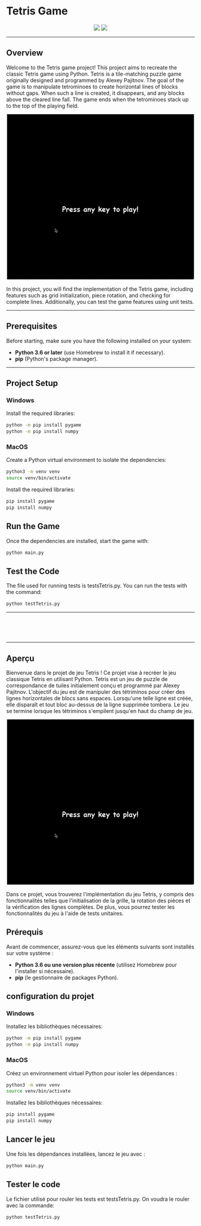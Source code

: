 # Tetris Game

<div align="center">
  
  [<img src="https://img.shields.io/badge/-English-blue?style=for-the-badge">](#overview)
  [<img src="https://img.shields.io/badge/-Français-green?style=for-the-badge">](#aperçu)

</div>

---

## Overview
Welcome to the Tetris game project! This project aims to recreate the classic Tetris game using Python. Tetris is a tile-matching puzzle game originally designed and programmed by Alexey Pajitnov. The goal of the game is to manipulate tetrominoes to create horizontal lines of blocks without gaps. When such a line is created, it disappears, and any blocks above the cleared line fall. The game ends when the tetrominoes stack up to the top of the playing field.

<div align="center">
    <img src="TetrisGame.gif" alt="Tetris Game Demo" width="500">
    <br>
</div>

In this project, you will find the implementation of the Tetris game, including features such as grid initialization, piece rotation, and checking for complete lines. Additionally, you can test the game features using unit tests.

---

## Prerequisites

Before starting, make sure you have the following installed on your system:
- **Python 3.6 or later** (use Homebrew to install it if necessary).
- **pip** (Python's package manager).

---

## Project Setup

### Windows

Install the required libraries:
```bash
python -m pip install pygame
python -m pip install numpy
```
### MacOS

Create a Python virtual environment to isolate the dependencies:
```bash
python3 -m venv venv
source venv/bin/activate
```

Install the required libraries:
```bash
pip install pygame
pip install numpy
```

## Run the Game
Once the dependencies are installed, start the game with:
```bash
python main.py
```

## Test the Code
The file used for running tests is testsTetris.py. You can run the tests with the command:
```bash
python testTetris.py
```

---

<br><br><br>

---


## Aperçu
Bienvenue dans le projet de jeu Tetris ! Ce projet vise à recréer le jeu classique Tetris en utilisant Python. Tetris est un jeu de puzzle de correspondance de tuiles initialement conçu et programmé par Alexey Pajitnov. L'objectif du jeu est de manipuler des tétriminos pour créer des lignes horizontales de blocs sans espaces. Lorsqu'une telle ligne est créée, elle disparaît et tout bloc au-dessus de la ligne supprimée tombera. Le jeu se termine lorsque les tétriminos s'empilent jusqu'en haut du champ de jeu.

<div align="center">
    <img src="TetrisGame.gif" alt="Tetris Game Demo" width="500">
</div>

Dans ce projet, vous trouverez l'implémentation du jeu Tetris, y compris des fonctionnalités telles que l'initialisation de la grille, la rotation des pièces et la vérification des lignes complètes. De plus, vous pourrez tester les fonctionnalités du jeu à l'aide de tests unitaires.


## Prérequis

Avant de commencer, assurez-vous que les éléments suivants sont installés sur votre système :
- **Python 3.6 ou une version plus récente** (utilisez Homebrew pour l'installer si nécessaire).
- **pip** (le gestionnaire de packages Python).


## configuration du projet

### Windows

Installez les bibliothèques nécessaires:
```bash
python -m pip install pygame
python -m pip install numpy
```

### MacOS

Créez un environnement virtuel Python pour isoler les dépendances :
```bash
python3 -m venv venv
source venv/bin/activate
```

Installez les bibliothèques nécessaires:
```bash
pip install pygame
pip install numpy
```

## Lancer le jeu

Une fois les dépendances installées, lancez le jeu avec :
```bash
python main.py
```

## Tester le code

Le fichier utilisé pour rouler les tests est testsTetris.py. On voudra le rouler avec la commande:
```bash
python testTetris.py
```



